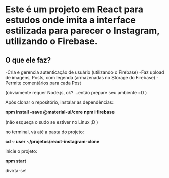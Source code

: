 # Este é um projeto em React para estudos onde imita a interface estilizada para parecer o Instagram, utilizando o Firebase.

## O que ele faz?
-Cria e gerencia autenticação de usuário (utilizando o Firebase)
-Faz upload de imagens, Posts, com legenda (armazenadas no Storage do Firebase)
-Permite comentários para cada Post

(obviamente requer Node.js, ok? ...então prepare seu ambiente =D )

Após clonar o repositório, instalar as dependências:

**npm install -save @material-ui/core**
**npm i firebase**

(não esqueça o sudo se estiver no Linux ;D )

no terminal, vá até a pasta do projeto:

**cd ~ user ~/projetos/react-instagram-clone**

inicie o projeto:

**npm start**

divirta-se!
